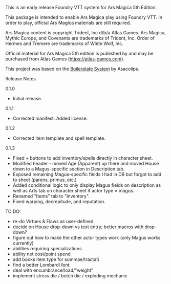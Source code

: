 This is an early release Foundry VTT system for Ars Magica 5th Edition.

This package is intended to enable Ars Magica play using Foundry VTT. In order to play, official Ars Magica materials are still required.

Ars Magica content is copyright Trident, Inc d/b/a Atlas Games. Ars Magica, Mythic Europe, and Covenants are trademarks of Trident, Inc. Order of Hermes and Tremere are trademarks of White Wolf, Inc.

Official material for Ars Magica 5th edition is published by and may be purchased from Atlas Games (https://atlas-games.com).

This project was based on the [Boilerplate System](https://gitlab.com/asacolips-projects/foundry-mods/boilerplate) by Asacolips.

Release Notes

0.1.0
- Initial release.

0.1.1
- Corrected manifest. Added license.

0.1.2
- Corrected item template and spell template.

0.1.3
- Fixed + buttons to add inventory/spells directly in character sheet.
- Modified header - moved Age (Apparent) up there and moved House down to a Magus-specific section in Description tab.
- Exposed remaining Magus-specific fields I had in DB but forgot to add to sheet (parens, primus, etc.)
- Added conditional logic to only display Magus fields on description as well as Arts tab on character sheet if actor type = magus.
- Renamed "Items" tab to "Inventory".
- Fixed warping, decrepitude, and reputation.


TO DO:
- re-do Virtues & Flaws as user-defined
- decide on House drop-down vs text entry; better macros with drop-down?
- figure out how to make the other actor types work (only Magus works currently)
- abilities requiring specializations
- ability net cost/point spend
- add books item type for summae/tractati
- find a better Lombardi font
- deal with encumbrance/load/"weight"
- implement stress die / botch die / exploding mechanic